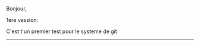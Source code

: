 Bonjour,

1ere vession:

C'est t'un premier test pour le systeme de git
***************************************************